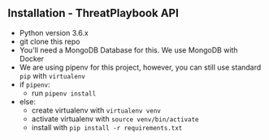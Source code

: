 ## Installation - ThreatPlaybook API
* Python version 3.6.x
* git clone this repo
* You'll need a MongoDB Database for this. We use MongoDB with Docker
* We are using pipenv for this project, however, you can still use standard `pip` with `virtualenv`
* if `pipenv`: 
    * run `pipenv install`
* else: 
    * create virtualenv with `virtualenv venv`
    * activate virtualenv with `source venv/bin/activate`
    * install with `pip install -r requirements.txt`
